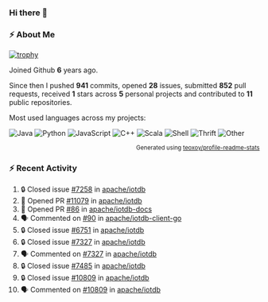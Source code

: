 ### Hi there 👋

### :zap: About Me

[![trophy](https://github-profile-trophy.vercel.app/?username=HTHou&theme=onedark)](https://github.com/ryo-ma/github-profile-trophy)
   
Joined Github **6** years ago.

Since then I pushed **941** commits, opened **28** issues, submitted **852** pull requests, received **1** stars across **5** personal projects and contributed to **11** public repositories.

Most used languages across my projects:

![Java](https://img.shields.io/static/v1?style=flat-square&label=%E2%A0%80&color=555&labelColor=%23b07219&message=Java%EF%B8%B195.4%25)
![Python](https://img.shields.io/static/v1?style=flat-square&label=%E2%A0%80&color=555&labelColor=%233572A5&message=Python%EF%B8%B11.2%25)
![JavaScript](https://img.shields.io/static/v1?style=flat-square&label=%E2%A0%80&color=555&labelColor=%23f1e05a&message=JavaScript%EF%B8%B10.7%25)
![C++](https://img.shields.io/static/v1?style=flat-square&label=%E2%A0%80&color=555&labelColor=%23f34b7d&message=C%2B%2B%EF%B8%B10.5%25)
![Scala](https://img.shields.io/static/v1?style=flat-square&label=%E2%A0%80&color=555&labelColor=%23c22d40&message=Scala%EF%B8%B10.4%25)
![Shell](https://img.shields.io/static/v1?style=flat-square&label=%E2%A0%80&color=555&labelColor=%2389e051&message=Shell%EF%B8%B10.3%25)
![Thrift](https://img.shields.io/static/v1?style=flat-square&label=%E2%A0%80&color=555&labelColor=%23D12127&message=Thrift%EF%B8%B10.3%25)
![Other](https://img.shields.io/static/v1?style=flat-square&label=%E2%A0%80&color=555&labelColor=%23ededed&message=Other%EF%B8%B10.8%25)

<p align="right"><sub>Generated using <a href="https://github.com/marketplace/actions/profile-readme-stats">teoxoy/profile-readme-stats</a></sub></p>


<!--![](https://github.com/HTHou/HTHou/blob/output/github-contribution-grid-snake.svg)-->

<!--![Haonan Hou's github stats](https://github-readme-stats.vercel.app/api?username=HTHou&count_private=true&show_icons=true&theme=onedark)-->

<!--![Haonan Hou's wakatime stats](https://github-readme-stats.vercel.app/api/wakatime?username=HTHou&layout=compact&theme=onedark)-->

<!--![Top Langs](https://github-readme-stats.vercel.app/api/top-langs/?username=HTHou&theme=onedark&layout=compact)-->

### :zap: Recent Activity
<!--START_SECTION:activity-->
1. 🔒 Closed issue [#7258](https://github.com/apache/iotdb/issues/7258) in [apache/iotdb](https://github.com/apache/iotdb)
2. 💪 Opened PR [#11079](https://github.com/apache/iotdb/pull/11079) in [apache/iotdb](https://github.com/apache/iotdb)
3. 💪 Opened PR [#86](https://github.com/apache/iotdb-docs/pull/86) in [apache/iotdb-docs](https://github.com/apache/iotdb-docs)
4. 🗣 Commented on [#90](https://github.com/apache/iotdb-client-go/issues/90#issuecomment-1709627572) in [apache/iotdb-client-go](https://github.com/apache/iotdb-client-go)
5. 🔒 Closed issue [#6751](https://github.com/apache/iotdb/issues/6751) in [apache/iotdb](https://github.com/apache/iotdb)
6. 🔒 Closed issue [#7327](https://github.com/apache/iotdb/issues/7327) in [apache/iotdb](https://github.com/apache/iotdb)
7. 🗣 Commented on [#7327](https://github.com/apache/iotdb/issues/7327#issuecomment-1709566991) in [apache/iotdb](https://github.com/apache/iotdb)
8. 🔒 Closed issue [#7485](https://github.com/apache/iotdb/issues/7485) in [apache/iotdb](https://github.com/apache/iotdb)
9. 🔒 Closed issue [#10809](https://github.com/apache/iotdb/issues/10809) in [apache/iotdb](https://github.com/apache/iotdb)
10. 🗣 Commented on [#10809](https://github.com/apache/iotdb/issues/10809#issuecomment-1709560501) in [apache/iotdb](https://github.com/apache/iotdb)
<!--END_SECTION:activity-->

<!--
**HTHou/HTHou** is a ✨ _special_ ✨ repository because its `README.md` (this file) appears on your GitHub profile.

Here are some ideas to get you started:

- 🔭 I’m currently working on ...
- 🌱 I’m currently learning ...
- 👯 I’m looking to collaborate on ...
- 🤔 I’m looking for help with ...
- 💬 Ask me about ...
- 📫 How to reach me: ...
- 😄 Pronouns: ...
- ⚡ Fun fact: ...
-->
